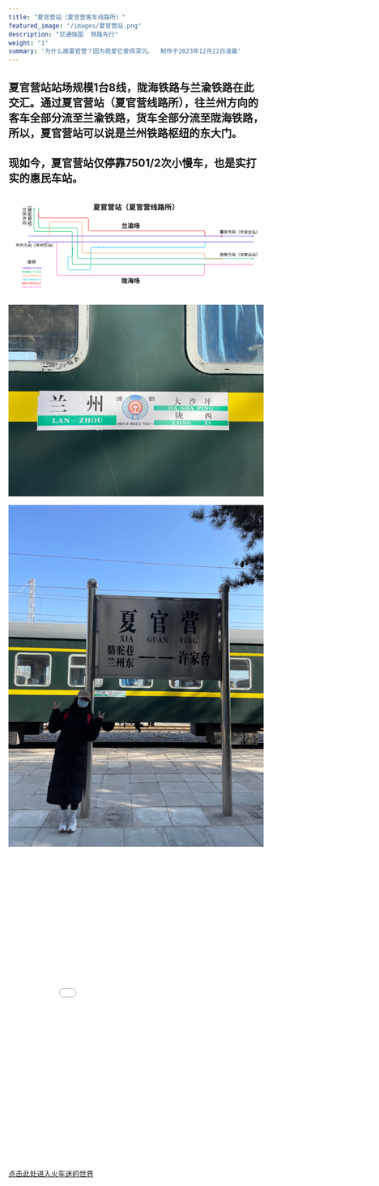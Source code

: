 ```yaml
---
title: "夏官营站（夏官营客车线路所）"
featured_image: "/images/夏官营站.png"
description: "交通强国  铁路先行"
weight: "1"
summary: '为什么画夏官营？因为我爱它爱得深沉。  制作于2023年12月22日凌晨'
---
```


## 夏官营站站场规模1台8线，陇海铁路与兰渝铁路在此交汇。通过夏官营站（夏官营线路所），往兰州方向的客车全部分流至兰渝铁路，货车全部分流至陇海铁路，所以，夏官营站可以说是兰州铁路枢纽的东大门。
## 现如今，夏官营站仅停靠7501/2次小慢车，也是实打实的惠民车站。

![CR400AFA](/images/夏官营站.png)

![CR400AF](/images/夏官营1.jpg)

![CR400AF](/images/夏官营2.jpg)

<iframe src="/images/夏官营视频.mp4" scrolling="no" border="0" frameborder="no" framespacing="0" allowfullscreen="true" width="800px" height="600px"> </iframe>

[点击此处进入火车迷的世界](https://www.china-emu.cn/)